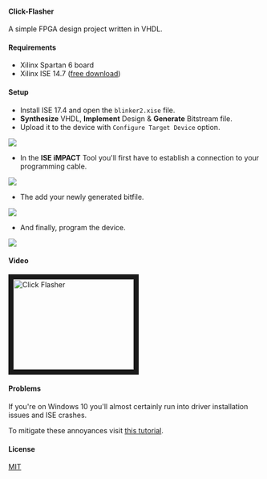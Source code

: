 #### Click-Flasher

A simple FPGA design project written in VHDL.

#### Requirements

- Xilinx Spartan 6 board
- Xilinx ISE 14.7 ([free download](http://www.xilinx.com/products/design-tools/ise-design-suite.html))

#### Setup

- Install ISE 17.4 and open the `blinker2.xise` file.
- **Synthesize** VHDL, **Implement** Design & **Generate** Bitstream file.
- Upload it to the device with `Configure Target Device` option.

<img src="http://fs5.directupload.net/images/160403/ypy7c43l.png"/>

- In the **ISE iMPACT** Tool you'll first have to establish a connection to your programming cable.

<img src="http://fs5.directupload.net/images/160403/d2ro2hmo.png"/>

- The add your newly generated bitfile.

<img src="http://fs5.directupload.net/images/160403/e8erbfib.png"/>

- And finally, program the device.

<img src="http://fs5.directupload.net/images/160403/wkbtmv8m.png"/>

#### Video

<a href="http://www.youtube.com/watch?feature=player_embedded&v=13CHJehqqGs"
target="_blank"><img src="http://img.youtube.com/vi/13CHJehqqGs/0.jpg"
alt="Click Flasher" width="240" height="180" border="10" /></a>

#### Problems

If you're on Windows 10 you'll almost certainly run into driver installation issues and ISE crashes.

To mitigate these annoyances visit [this tutorial](http://www.porlidas.gr/InstDev/InstDevEn.htm).

#### License

[MIT](https://github.com/brakmic/Blinker2/blob/master/LICENSE)